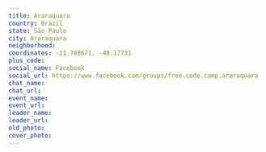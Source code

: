 ```yaml
---
title: Araraquara
country: Brazil
state: São Paulo
city: Araraquara
neighborhood: 
coordinates: -21.788671, -48.17731
plus_code:
social_name: Facebook
social_url: https://www.facebook.com/groups/free.code.camp.araraquara
chat_name:
chat_url:
event_name:
event_url:
leader_name:
leader_url:
old_photo: 
cover_photo:
---
```

